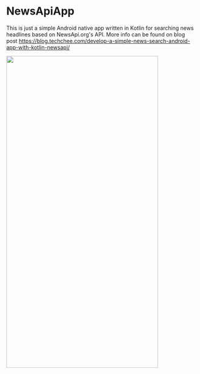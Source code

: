 # NewsApiApp

This is just a simple Android native app written in Kotlin for searching news headlines based on NewsApi.org's API. 
More info can be found on blog post https://blog.techchee.com/develop-a-simple-news-search-android-app-with-kotlin-newsapi/
<p><img width="400" height="822" src="https://user-images.githubusercontent.com/67858418/88122235-a0e75880-cbfa-11ea-9bd7-11c977b47d6e.gif" border=0 /></p>
